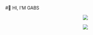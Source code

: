 #👾 HI, I'M GABS

<p align="center">
  <img src="https://media.giphy.com/media/7iirVpppgQMe3Ap6k9/giphy.gif" />
</p>

<p align="center">
  <img src="https://media.giphy.com/media/M6M073UQYZK4iwlMXe/giphy.gif" />
</p>
